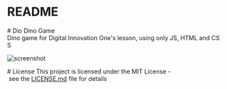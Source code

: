 # README
# Dio Dino Game  
 Dino game for Digital Innovation One's lesson, using only JS, HTML and CSS 
  
 ![screenshot](example.png?raw=true "screenshot") 
  
 # License 
 This project is licensed under the MIT License - see the [LICENSE.md](LICENSE.md) file for details
